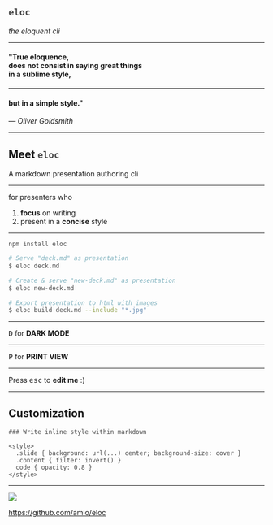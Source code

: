 ## `eloc`

_the eloquent cli_

---

#### "True __eloquence__,<br /> does not consist in saying great things<br/> in a sublime style,

---

#### but in a simple style."

_— Oliver Goldsmith_

---

## Meet `eloc`

A markdown presentation authoring cli

---
  
for presenters who

1. __focus__ on writing
2. present in a __concise__ style

---

`npm install eloc`

```bash
# Serve "deck.md" as presentation
$ eloc deck.md

# Create & serve "new-deck.md" as presentation
$ eloc new-deck.md

# Export presentation to html with images
$ eloc build deck.md --include "*.jpg"
```

---

<kbd>D</kbd> for __DARK MODE__

---

<kbd>P</kbd> for __PRINT VIEW__

---

Press <kbd>esc</kbd> to __edit me__ :)

---

## Customization

```
### Write inline style within markdown

<style>
  .slide { background: url(...) center; background-size: cover }
  .content { filter: invert() }
  code { opacity: 0.8 }
</style>
```

<style>
.slide {
  background: url(https://el-capitan.now.sh) center;
  background-size: cover;
}
.content { filter: invert() }
code { opacity: 0.8 }
</style>

---

[![](https://badgen.net/badge/github/amio%2Feloc/black?scale=3&icon&label)](https://github.com/amio/eloc)

https://github.com/amio/eloc